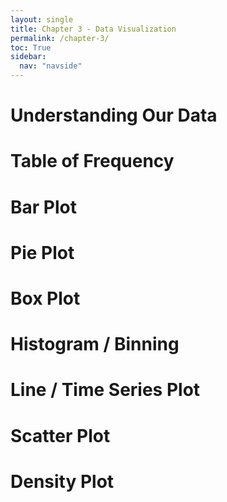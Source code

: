 ```yaml
---
layout: single
title: Chapter 3 - Data Visualization
permalink: /chapter-3/
toc: True
sidebar:
  nav: "navside"
---
```


# Understanding Our Data

# Table of Frequency

# Bar Plot

# Pie Plot

# Box Plot

# Histogram / Binning

# Line / Time Series Plot

# Scatter Plot

# Density Plot

